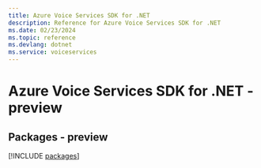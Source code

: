 ```yaml
---
title: Azure Voice Services SDK for .NET
description: Reference for Azure Voice Services SDK for .NET
ms.date: 02/23/2024
ms.topic: reference
ms.devlang: dotnet
ms.service: voiceservices
---
```

# Azure Voice Services SDK for .NET - preview
## Packages - preview
[!INCLUDE [packages](voice-services-index.md)]